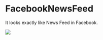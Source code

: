 # FacebookNewsFeed
It looks exactly like News Feed in Facebook.

![](http://i.imgur.com/5uDao6F.gif)
